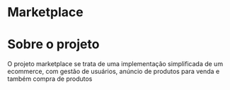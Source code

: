 # Marketplace

# Sobre o projeto
<p>
O projeto marketplace se trata de uma implementação simplificada de um ecommerce, com gestão de usuários, anúncio de produtos para venda e também compra de produtos
</p>
